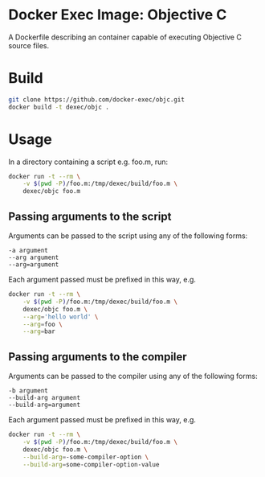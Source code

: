 # Docker Exec Image: Objective C

A Dockerfile describing an container capable of executing Objective C source files.

# Build

```sh
git clone https://github.com/docker-exec/objc.git
docker build -t dexec/objc .
```

# Usage

In a directory containing a script e.g. foo.m, run:

```sh
docker run -t --rm \
    -v $(pwd -P)/foo.m:/tmp/dexec/build/foo.m \
    dexec/objc foo.m
```

## Passing arguments to the script

Arguments can be passed to the script using any of the following forms:

```
-a argument
--arg argument
--arg=argument
```

Each argument passed must be prefixed in this way, e.g.

```sh
docker run -t --rm \
    -v $(pwd -P)/foo.m:/tmp/dexec/build/foo.m \
    dexec/objc foo.m \
    --arg='hello world' \
    --arg=foo \
    --arg=bar
```

## Passing arguments to the compiler

Arguments can be passed to the compiler using any of the following forms:

```
-b argument
--build-arg argument
--build-arg=argument
```

Each argument passed must be prefixed in this way, e.g.

```sh
docker run -t --rm \
    -v $(pwd -P)/foo.m:/tmp/dexec/build/foo.m \
    dexec/objc foo.m \
    --build-arg=-some-compiler-option \
    --build-arg=some-compiler-option-value
```
